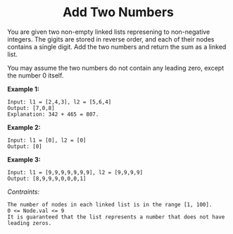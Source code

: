 <h1 align="center">
  Add Two Numbers
</h1>

You are given two non-empty linked lists represening to non-negative integers. The gigits are stored in reverse order, and each of their nodes contains a single digit. Add the two numbers and return the sum as a linked list.

You may assume the two numbers do not contain any leading zero, except the number 0 itself.

**Example 1:**
```shell
Input: l1 = [2,4,3], l2 = [5,6,4]
Output: [7,0,8]
Explanation: 342 + 465 = 807.
```

**Example 2:**
```shell
Input: l1 = [0], l2 = [0]
Output: [0]
```

**Example 3:**
```shell
Input: l1 = [9,9,9,9,9,9,9], l2 = [9,9,9,9]
Output: [8,9,9,9,0,0,0,1]
```

*Contraints:*
```shell
The number of nodes in each linked list is in the range [1, 100].
0 <= Node.val <= 9
It is guaranteed that the list represents a number that does not have leading zeros.
```


